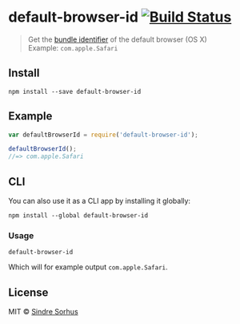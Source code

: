 # default-browser-id [![Build Status](https://travis-ci.org/sindresorhus/default-browser-id.png?branch=master)](http://travis-ci.org/sindresorhus/default-browser-id)

> Get the [bundle identifier](https://developer.apple.com/library/Mac/documentation/General/Reference/InfoPlistKeyReference/Articles/CoreFoundationKeys.html#//apple_ref/doc/plist/info/CFBundleIdentifier) of the default browser (OS X)  
> Example: `com.apple.Safari`


## Install

```
npm install --save default-browser-id
```


## Example

```js
var defaultBrowserId = require('default-browser-id');

defaultBrowserId();
//=> com.apple.Safari
```


## CLI

You can also use it as a CLI app by installing it globally:

```
npm install --global default-browser-id
```

### Usage

```
default-browser-id
```

Which will for example output `com.apple.Safari`.


## License

MIT © [Sindre Sorhus](http://sindresorhus.com)
